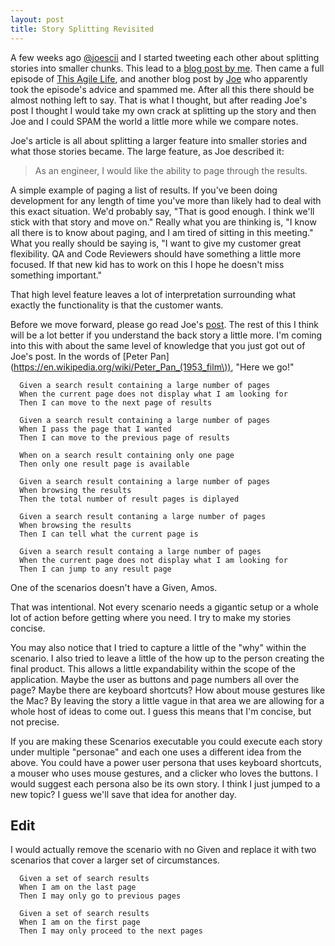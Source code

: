 ```yaml
---
layout: post
title: Story Splitting Revisited
---
```


A few weeks ago [@joescii](http://twitter.com/joescii) and I started
tweeting each other about splitting stories into smaller chunks. This
lead to a [blog post by
me](http://dirtyinformation.com/blog/2014/02/02/smaller-is-better/).
Then came a full episode of [This Agile
Life](http://www.thisagilelife.com/35/), and another blog post by
[Joe](http://proseand.co.nz/2014/02/20/i-spammed-amos/) who apparently
took the episode's advice and spammed me. After all this there should be
almost nothing left to say. That is what I thought, but after reading
Joe's post I thought I would take my own crack at splitting up the story
and then Joe and I could SPAM the world a little more while we compare
notes.

Joe's article is all about splitting a larger feature into smaller
stories and what those stories became. The large feature, as Joe
described it:

> As an engineer, I would like the ability to page through the results.

A simple example of paging a list of results. If you've been doing
development for any length of time you've more than likely had to deal
with this exact situation. We'd probably say, "That is good enough. I
think we'll stick with that story and move on." Really what you are
thinking is, "I know all there is to know about paging, and I am tired
of sitting in this meeting." What you really should be saying is, "I
want to give my customer great flexibility. QA and Code Reviewers should
have something a little more focused. If that new kid has to work on
this I hope he doesn't miss something important."

That high level feature leaves a lot of interpretation surrounding what
exactly the functionality is that the customer wants.

Before we move forward, please go read Joe's
[post](http://proseand.co.nz/2014/02/20/i-spammed-amos/). The rest of
this I think will be a lot better if you understand the back story a
little more. I'm coming into this with about the same level of knowledge
that you just got out of Joe's post. In the words of [Peter
Pan](https://en.wikipedia.org/wiki/Peter_Pan_(1953_film\)),
"Here we go!"

```Cucumber
  Given a search result containing a large number of pages
  When the current page does not display what I am looking for
  Then I can move to the next page of results

  Given a search result containing a large number of pages
  When I pass the page that I wanted
  Then I can move to the previous page of results

  When on a search result containing only one page
  Then only one result page is available

  Given a search result containing a large number of pages
  When browsing the results
  Then the total number of result pages is diplayed

  Given a search result contaning a large number of pages
  When browsing the results
  Then I can tell what the current page is

  Given a search result containg a large number of pages
  When the current page does not display what I am looking for
  Then I can jump to any result page
```

One of the scenarios doesn't have a Given, Amos.

That was intentional. Not every scenario needs a gigantic setup or a
whole lot of action before getting where you need. I try to make my
stories concise.

You may also notice that I tried to capture a little of the "why" within the
scenario. I also tried to leave a little of the how up to the person
creating the final product. This allows a little expandability within
the scope of the application. Maybe the user as buttons and page numbers
all over the page? Maybe there are keyboard shortcuts? How about mouse
gestures like the Mac? By leaving the story a little vague in that area
we are allowing for a whole host of ideas to come out. I guess this
means that I'm concise, but not precise.

If you are making these Scenarios executable you could execute each story
under multiple "personae" and each one uses a different idea from the
above. You could have a power user persona that uses keyboard shortcuts,
a mouser who uses mouse gestures, and a clicker who loves the buttons. I
would suggest each persona also be its own story. I think I just jumped
to a new topic? I guess we'll save that idea for another day.

Edit
----

I would actually remove the scenario with no Given and replace it with
two scenarios that cover a larger set of circumstances.

```Cucumber
  Given a set of search results
  When I am on the last page
  Then I may only go to previous pages

  Given a set of search results
  When I am on the first page
  Then I may only proceed to the next pages
```
